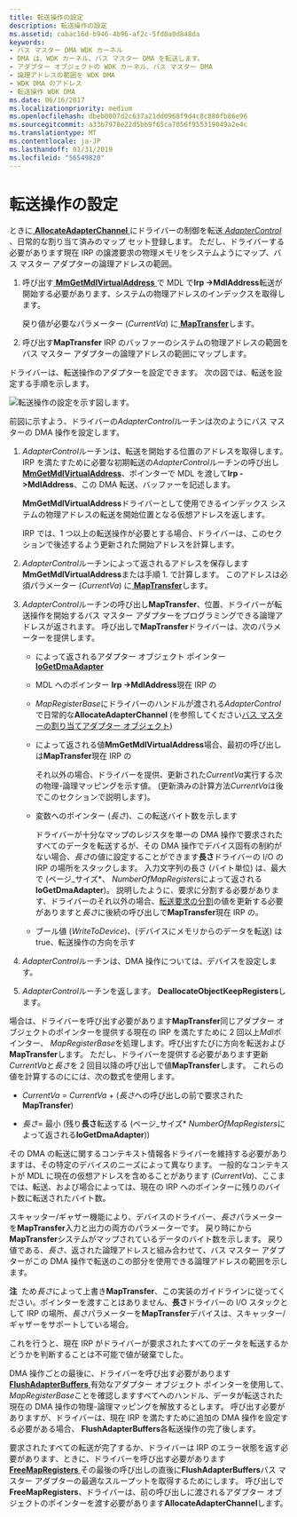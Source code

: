 ```yaml
---
title: 転送操作の設定
description: 転送操作の設定
ms.assetid: cabac16d-b946-4b96-af2c-5fd0a0d848da
keywords:
- バス マスター DMA WDK カーネル
- DMA は、WDK カーネル、バス マスター DMA を転送します。
- アダプター オブジェクトの WDK カーネル、バス マスター DMA
- 論理アドレスの範囲を WDK DMA
- WDK DMA のアドレス
- 転送操作 WDK DMA
ms.date: 06/16/2017
ms.localizationpriority: medium
ms.openlocfilehash: dbeb0007d2c637a21dd0968f9d4c8c880fb86e96
ms.sourcegitcommit: a33b7978e22d5bb9f65ca7056f955319049a2e4c
ms.translationtype: MT
ms.contentlocale: ja-JP
ms.lasthandoff: 01/31/2019
ms.locfileid: "56549820"
---
```

# <a name="setting-up-a-transfer-operation"></a>転送操作の設定





ときに[ **AllocateAdapterChannel** ](https://msdn.microsoft.com/library/windows/hardware/ff540573)にドライバーの制御を転送[ *AdapterControl* ](https://msdn.microsoft.com/library/windows/hardware/ff540504) 、日常的な割り当て済みのマップ セット登録します。 ただし、ドライバーする必要があります現在 IRP の譲渡要求の物理メモリをシステムようにマップ、バス マスター アダプターの論理アドレスの範囲。

1.  呼び出す[ **MmGetMdlVirtualAddress** ](https://msdn.microsoft.com/library/windows/hardware/ff554539)で MDL で**Irp -&gt;MdlAddress**転送が開始する必要があります、システムの物理アドレスのインデックスを取得します。

    戻り値が必要なパラメーター (*CurrentVa*) に[ **MapTransfer**](https://msdn.microsoft.com/library/windows/hardware/ff554402)します。

2.  呼び出す**MapTransfer** IRP のバッファーのシステムの物理アドレスの範囲をバス マスター アダプターの論理アドレスの範囲にマップします。

ドライバーは、転送操作のアダプターを設定できます。 次の図では、転送を設定する手順を示します。

![転送操作の設定を示す図します。](images/3dmabus.png)

前図に示すよう、ドライバーの*AdapterControl*ルーチンは次のようにバス マスターの DMA 操作を設定します。

1.  *AdapterControl*ルーチンは、転送を開始する位置のアドレスを取得します。 IRP を満たすために必要な初期転送の*AdapterControl*ルーチンの呼び出し[ **MmGetMdlVirtualAddress**](https://msdn.microsoft.com/library/windows/hardware/ff554539)、ポインターで MDL を渡して**Irp -&gt;MdlAddress**、この DMA 転送、バッファーを記述します。

    **MmGetMdlVirtualAddress**ドライバーとして使用できるインデックス システムの物理アドレスの転送を開始位置となる仮想アドレスを返します。

    IRP では、1 つ以上の転送操作が必要とする場合、ドライバーは、このセクションで後述するよう更新された開始アドレスを計算します。

2.  *AdapterControl*ルーチンによって返されるアドレスを保存します**MmGetMdlVirtualAddress**または手順 1. で計算します。 このアドレスは必須パラメーター (*CurrentVa*) に[ **MapTransfer**](https://msdn.microsoft.com/library/windows/hardware/ff554402)します。

3.  *AdapterControl*ルーチンの呼び出し**MapTransfer**、位置、ドライバーが転送操作を開始するバス マスター アダプターをプログラミングできる論理アドレスが返されます。 呼び出しで**MapTransfer**ドライバーは、次のパラメーターを提供します。
    -   によって返されるアダプター オブジェクト ポインター [ **IoGetDmaAdapter**](https://msdn.microsoft.com/library/windows/hardware/ff549220)

    -   MDL へのポインター **Irp -&gt;MdlAddress**現在 IRP の

    -   *MapRegisterBase*にドライバーのハンドルが渡される*AdapterControl*で日常的な**AllocateAdapterChannel** (を参照してください[バス マスターの割り当てアダプター オブジェクト](allocating-the-bus-master-adapter-object.md))

    -   によって返される値**MmGetMdlVirtualAddress**場合、最初の呼び出しは**MapTransfer**現在 IRP の

        それ以外の場合、ドライバーを提供、更新された*CurrentVa*実行する次の物理-論理マッピングを示す値。 (更新済みの計算方法*CurrentVa*は後でこのセクションで説明します)。

    -   変数へのポインター (*長さ*)、この転送バイト数を示します

        ドライバーが十分なマップのレジスタを単一の DMA 操作で要求されたすべてのデータを転送するが、その DMA 操作でデバイス固有の制約がない場合、*長さ*の値に設定することができます**長さ**ドライバーの I/O の IRP の場所をスタックします。 入力文字列の長さ (バイト単位) は、最大で (ページ\_サイズ\*、 *NumberOfMapRegisters*によって返される**IoGetDmaAdapter**)。 説明したように、要求に分割する必要があります、ドライバーのそれ以外の場合、[転送要求の分割](splitting-dma-transfer-requests.md)の値を更新する必要がありますと*長さ*に後続の呼び出しで**MapTransfer**現在 IRP の。

    -   ブール値 (*WriteToDevice*)、(デバイスにメモリからのデータを転送) は true、転送操作の方向を示す

4.  *AdapterControl*ルーチンは、DMA 操作については、デバイスを設定します。

5.  *AdapterControl*ルーチンを返します。 **DeallocateObjectKeepRegisters**します。

場合は、ドライバーを呼び出す必要があります**MapTransfer**同じアダプター オブジェクトのポインターを提供する現在の IRP を満たすために 2 回以上*Mdl*ポインター、 *MapRegisterBase*を処理します。呼び出すたびに方向を転送および**MapTransfer**します。 ただし、ドライバーを提供する必要があります更新*CurrentVa*と*長さ*を 2 回目以降の呼び出しで値**MapTransfer**します。 これらの値を計算するのにには、次の数式を使用します。

-   *CurrentVa* = *CurrentVa* + (*長さ*への呼び出しの前で要求された**MapTransfer**)

-   *長さ*= 最小 (残り**長さ**転送する (ページ\_サイズ\* *NumberOfMapRegisters*によって返される**IoGetDmaAdapter**))

その DMA の転送に関するコンテキスト情報各ドライバーを維持する必要がありますは、その特定のデバイスのニーズによって異なります。 一般的なコンテキストが MDL に現在の仮想アドレスを含めることがあります (*CurrentVa*)、ここまでは、転送、および場合によっては、現在の IRP へのポインターに残りのバイト数に転送されたバイト数。

スキャッター/ギャザー機能により、デバイスのドライバー、*長さ*パラメーターを**MapTransfer**入力と出力の両方のパラメーターです。 戻り時にから**MapTransfer**システムがマップされているデータのバイト数を示します。 戻り値である、*長さ*、返された論理アドレスと組み合わせて、バス マスター アダプターがこの DMA 操作で転送のこの部分を使用できる論理アドレスの範囲を示します。

**注**  ため*長さ*によって上書き**MapTransfer**、この実装のガイドラインに従ってください。ポインターを渡すことはありません、**長さ**ドライバーの I/O スタックとして IRP の場所、*長さ*パラメーターを**MapTransfer**デバイスは、スキャッター/ギャザーをサポートしている場合。

これを行うと、現在 IRP がドライバーが要求されたすべてのデータを転送するかどうかを判断することは不可能で値が破棄でした。

 

DMA 操作ごとの最後に、ドライバーを呼び出す必要があります[ **FlushAdapterBuffers** ](https://msdn.microsoft.com/library/windows/hardware/ff545917)有効なアダプター オブジェクト ポインターを使用して、 *MapRegisterBase*ことを確認しますすべてへのハンドル、データが転送された現在の DMA 操作の物理-論理マッピングを解放するとします。 呼び出す必要がありますが、ドライバーは、現在 IRP を満たすために追加の DMA 操作を設定する必要がある場合、 **FlushAdapterBuffers**各転送操作の完了後します。

要求されたすべての転送が完了するか、ドライバーは IRP のエラー状態を返す必要があります、ときに、ドライバーを呼び出す必要があります[ **FreeMapRegisters** ](https://msdn.microsoft.com/library/windows/hardware/ff546513)その最後の呼び出しの直後に**FlushAdapterBuffers**バス マスター アダプターの最適なスループットを取得するためにします。 呼び出しで**FreeMapRegisters**、ドライバーは、前の呼び出しに渡されるアダプター オブジェクトのポインターを渡す必要があります**AllocateAdapterChannel**します。

 

 




